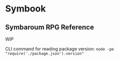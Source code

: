 # Symbook
## Symbaroum RPG Reference

WIP

CLI command for reading package version: `node -pe "require('./package.json').version"`